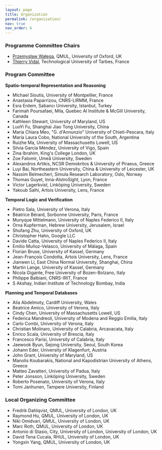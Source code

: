 ```yaml
---
layout: page
title: Organization
permalink: /organization/
nav: true
nav_order: 6
---
```


### Programme Committee Chairs

- [Przemysław Wałęga](https://www.seresearch.qmul.ac.uk/cfcs/people/pwalega/), QMUL, University of Oxford, UK
- [Thierry Vidal](https://www.irisa.fr/dream/site/Emembre_tvidal.html), Technological University of Tarbes, France

### Program Committee

**Spatio-temporal Representation and Reasoning**

- Michael Sioutis, University of Montpellier, France 
- Anastasia Paparrizou, CNRS-LIRMM, France 
- Esra Erdem, Sabancı University, Istanbul, Turkey 
- Farimah Poursafaei, Mila, Quebec AI Institute & McGill University, Canada 
- Kathleen Stewart, University of Maryland, US 
- LuoYi Fu, Shanghai Jiao Tong University, China 
- Maria Chiara Meo, "G. d'Annunzio" University of Chieti-Pescara, Italy 
- María Laura Cobo, National University of the South, Argentina 
- Ruizhe Ma, University of Massachusetts Lowell, US 
- Silvia García Méndez, University of Vigo, Spain 
- Zina Ibrahim, King's College London, UK 
- Zoe Falomir, Umeå University, Sweden 
- Alexandros Artikis, NCSR Demokritos & University of Piraeus, Greece 
- Luyi Bai, Northeastern University, China & University of Leicester, UK 
- Nassim Belmecheri, Simula Research Laboratory, Oslo, Norway 
- Thomas Guyet, Inria-AIstroSight, Lyon, France 
- Victor Lagerkvist, Linköping University, Sweden 
- Yakoub Salhi, Artois University, Lens, France

**Temporal Logic and Verification**

- Pietro Sala, University of Verona, Italy 
- Béatrice Bérard, Sorbonne University, Paris, France 
- Munyque Mittelmann, University of Naples Federico II, Italy 
- Orna Kupferman, Hebrew University, Jerusalem, Israel 
- Shufang Zhu, University of Oxford, UK 
- Christopher Hahn, Google LLC 
- Davide Catta, University of Naples Federico II, Italy 
- Emilio Muñoz-Velasco, University of Málaga, Spain 
- Florian Bruse, University of Kassel, Germany 
- Jean-François Condotta, Artois University, Lens, France 
- Jianwen Li, East China Normal University, Shanghai, China 
- Martin Lange, University of Kassel, Germany 
- Nicola Gigante, Free University of Bozen-Bolzano, Italy 
- Philippe Balbiani, CNRS-IRIT, France 
- S Akshay, Indian Institute of Technology Bombay, India

**Planning and Temporal Databases**

- Alia Abdelmoty, Cardiff University, Wales 
- Beatrice Amico, University of Verona, Italy 
- Cindy Chen, University of Massachusetts Lowell, US 
- Federica Mandreoli, University of Modena and Reggio Emilia, Italy 
- Carlo Combi, University of Verona, Italy 
- Christian Molinaro, University of Calabria, Arcavacata, Italy 
- Enrico Scala, University of Brescia, Italy 
- Francesco Parisi, University of Calabria, Italy 
- Jaewook Byun, Sejong University, Seoul, South Korea 
- Johann Eder, University of Klagenfurt, Austria 
- John Grant, University of Maryland, US 
- Manolis Koubarakis, National and Kapodistrian University of Athens, Greece 
- Matteo Zavatteri, University of Padua, Italy 
- Peter Jonsson, Linköping University, Sweden 
- Roberto Posenato, University of Verona, Italy 
- Tomi Janhunen, Tampere University, Finland

### Local Organizing Committee

- Fredrik Dahlqvist, QMUL, University of London, UK
- Raymond Hu, QMUL, University of London, UK
- Niki Omidvari, QMUL, University of London, UK
- Marc Roth, QMUL, University of London, UK
- Antonio di Stasio, City, University of London, University of London, UK
- David Tena Cucala, RHUL, University of London, UK
- Yongxin Yang, QMUL, University of London, UK
